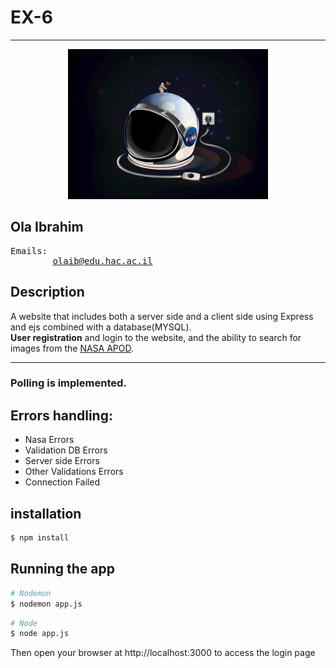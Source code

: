 ﻿<h1>EX-6</h1>

<hr>
<p align="center">
    <a href="https://api.nasa.gov/" target="blank"><img src="public/images/nasa.gif" width="320" alt="Nasa Logo" /></a>
</p>

<h2>Ola Ibrahim</h2>

<p><pre>Emails:
        <a href="mailto:olaib@edu.hac.ac.il">olaib@edu.hac.ac.il</a>
</pre></p>

## Description

<P>
A website that includes both a server side and a client side using Express and ejs combined with a database(MYSQL).
<br><b>User registration</b> and login to the website, and the ability to search for images from the 
<a href="https://apod.nasa.gov/apod/astropix.html">NASA APOD</a>.</p>
<hr>
<h3>Polling is implemented.</h3>

## Errors handling:
<ul>
<li>Nasa Errors</li>
<li>Validation DB Errors</li>
<li>Server side Errors</li>
<li>Other Validations Errors</li>
<li>Connection Failed</li>
</ul>

## installation

```bash
$ npm install
```

## Running the app

```bash
# Nodemon
$ nodemon app.js
````

```bash
# Node
$ node app.js
```

<span>Then open your browser at http://localhost:3000 to access the login page</p>


